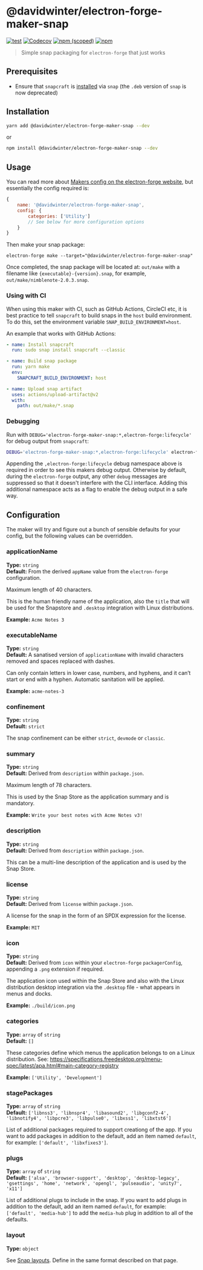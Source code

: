 # @davidwinter/electron-forge-maker-snap

[![test](https://github.com/davidwinter/electron-forge-maker-snap/workflows/test/badge.svg)](https://github.com/davidwinter/electron-forge-maker-snap/actions?query=workflow%3Atest) [![Codecov](https://img.shields.io/codecov/c/github/davidwinter/electron-forge-maker-snap)](https://codecov.io/gh/davidwinter/electron-forge-maker-snap) [![npm (scoped)](https://img.shields.io/npm/v/@davidwinter/electron-forge-maker-snap)](https://www.npmjs.com/package/@davidwinter/electron-forge-maker-snap) [![npm](https://img.shields.io/npm/dw/@davidwinter/electron-forge-maker-snap)](https://www.npmjs.com/package/@davidwinter/electron-forge-maker-snap)

> Simple snap packaging for `electron-forge` that just works

## Prerequisites

- Ensure that `snapcraft` is [installed](https://snapcraft.io/docs/installing-snapcraft) via `snap` (the `.deb` version of `snap` is now deprecated)

## Installation

```sh
yarn add @davidwinter/electron-forge-maker-snap --dev
```

or

```sh
npm install @davidwinter/electron-forge-maker-snap --dev
```

## Usage

You can read more about [Makers config on the electron-forge website](https://www.electronforge.io/config/makers), but essentially the config required is:

```js
{
	name: '@davidwinter/electron-forge-maker-snap',
	config: {
		categories: ['Utility']
		// See below for more configuration options
	}
}
```

Then make your snap package:

```
electron-forge make --target="@davidwinter/electron-forge-maker-snap"
```

Once completed, the snap package will be located at: `out/make` with a filename like `{executable}-{version}.snap`, for example, `out/make/nimblenote-2.0.3.snap`.

### Using with CI

When using this maker with CI, such as GitHub Actions, CircleCI etc, it is best practice to tell `snapcraft` to build snaps in the `host` build environment. To do this, set the environment variable `SNAP_BUILD_ENVIRONMENT=host`.

An example that works with GitHub Actions:

```yml
- name: Install snapcraft
  run: sudo snap install snapcraft --classic

- name: Build snap package
  run: yarn make
  env:
    SNAPCRAFT_BUILD_ENVIRONMENT: host

- name: Upload snap artifact
  uses: actions/upload-artifact@v2
  with:
    path: out/make/*.snap
```

### Debugging

Run with `DEBUG='electron-forge-maker-snap:*,electron-forge:lifecycle'` for debug output from `snapcraft`:

```sh
DEBUG='electron-forge-maker-snap:*,electron-forge:lifecycle' electron-forge make --target="@davidwinter/electron-forge-maker-snap"
```

Appending the `,electron-forge:lifecycle` debug namespace above is required in order to see this makers debug output. Otherwise by default, during the `electron-forge` output, any other `debug` messages are suppressed so that it doesn't interfere with the CLI interface. Adding this additional namespace acts as a flag to enable the debug output in a safe way.

## Configuration

The maker will try and figure out a bunch of sensible defaults for your config, but the following values can be overridden.

### applicationName

**Type:** `string`\
**Default:** From the derived `appName` value from the `electron-forge` configuration.

Maximum length of 40 characters.

This is the human friendly name of the application, also the `title` that will be used for the Snapstore and `.desktop` integration with Linux distributions.

**Example:** `Acme Notes 3`

### executableName

**Type:** `string`\
**Default:** A sanatised version of `applicationName` with invalid characters removed and spaces replaced with dashes.

Can only contain letters in lower case, numbers, and hyphens, and it can’t start or end with a hyphen. Automatic sanitation will be applied.

**Example:** `acme-notes-3`

### confinement

**Type:** `string`\
**Default:** `strict`

The snap confinement can be either `strict`, `devmode` or `classic`.

### summary

**Type:** `string`\
**Default:** Derived from `description` within `package.json`.

Maximum length of 78 characters.

This is used by the Snap Store as the application summary and is mandatory.

**Example:** `Write your best notes with Acme Notes v3!`

### description

**Type:** `string`\
**Default:** Derived from `description` within `package.json`.

This can be a multi-line description of the application and is used by the Snap Store.

### license

**Type:** `string`\
**Default:** Derived from `license` within `package.json`.

A license for the snap in the form of an SPDX expression for the license.

**Example:** `MIT`

### icon

**Type:** `string`\
**Default:** Derived from `icon` within your `electron-forge` `packagerConfig`, appending a `.png` extension if required.

The application icon used within the Snap Store and also with the Linux distribution desktop integration via the `.desktop` file - what appears in menus and docks.

**Example:** `./build/icon.png`

### categories

**Type:** `array` of `string`\
**Default:** `[]`

These categories define which menus the application belongs to on a Linux distribution. See: https://specifications.freedesktop.org/menu-spec/latest/apa.html#main-category-registry

**Example:** `['Utility', 'Development']`

### stagePackages

**Type:** `array` of `string`\
**Default:** `['libnss3', 'libnspr4', 'libasound2', 'libgconf2-4', 'libnotify4', 'libpcre3', 'libpulse0', 'libxss1', 'libxtst6']`

List of additional packages required to support creationg of the app. If you want to add packages in addition to the default, add an item named `default`, for example: `['default', 'libxfixes3']`.

### plugs

**Type:** `array` of `string`\
**Default:** `['alsa', 'browser-support', 'desktop', 'desktop-legacy', 'gsettings', 'home', 'network', 'opengl', 'pulseaudio', 'unity7', 'x11']`

List of additional plugs to include in the snap. If you want to add plugs in addition to the default, add an item named `default`, for example: `['default', 'media-hub']` to add the `media-hub` plug in addition to all of the defaults.

### layout

**Type:** `object`

See [Snap layouts](https://snapcraft.io/docs/snap-layouts). Define in the same format described on that page.

